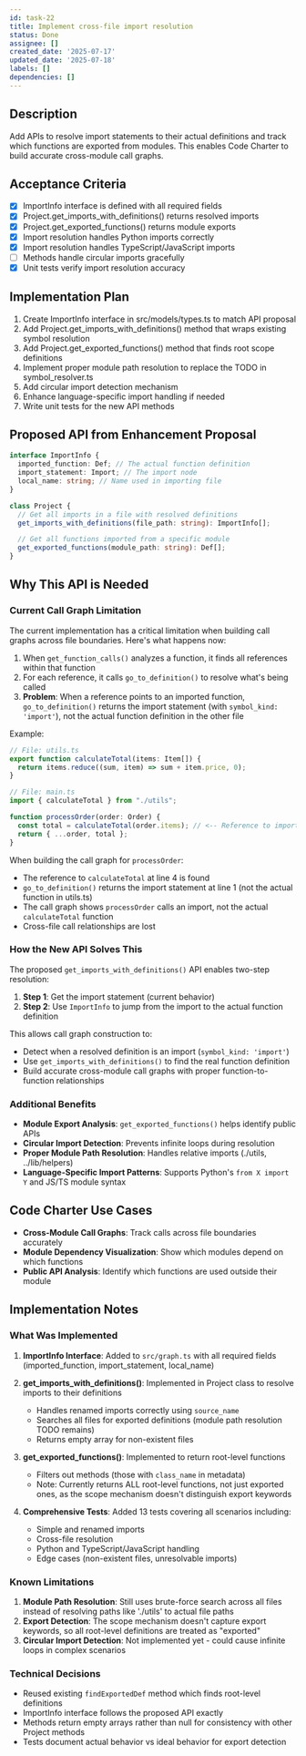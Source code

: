 ```yaml
---
id: task-22
title: Implement cross-file import resolution
status: Done
assignee: []
created_date: '2025-07-17'
updated_date: '2025-07-18'
labels: []
dependencies: []
---
```


## Description

Add APIs to resolve import statements to their actual definitions and track which functions are exported from modules. This enables Code Charter to build accurate cross-module call graphs.

## Acceptance Criteria

- [x] ImportInfo interface is defined with all required fields
- [x] Project.get_imports_with_definitions() returns resolved imports
- [x] Project.get_exported_functions() returns module exports
- [x] Import resolution handles Python imports correctly
- [x] Import resolution handles TypeScript/JavaScript imports
- [ ] Methods handle circular imports gracefully
- [x] Unit tests verify import resolution accuracy

## Implementation Plan

1. Create ImportInfo interface in src/models/types.ts to match API proposal
2. Add Project.get_imports_with_definitions() method that wraps existing symbol resolution
3. Add Project.get_exported_functions() method that finds root scope definitions
4. Implement proper module path resolution to replace the TODO in symbol_resolver.ts
5. Add circular import detection mechanism
6. Enhance language-specific import handling if needed
7. Write unit tests for the new API methods

## Proposed API from Enhancement Proposal

```typescript
interface ImportInfo {
  imported_function: Def; // The actual function definition
  import_statement: Import; // The import node
  local_name: string; // Name used in importing file
}

class Project {
  // Get all imports in a file with resolved definitions
  get_imports_with_definitions(file_path: string): ImportInfo[];

  // Get all functions imported from a specific module
  get_exported_functions(module_path: string): Def[];
}
```

## Why This API is Needed

### Current Call Graph Limitation

The current implementation has a critical limitation when building call graphs across file boundaries. Here's what happens now:

1. When `get_function_calls()` analyzes a function, it finds all references within that function
2. For each reference, it calls `go_to_definition()` to resolve what's being called
3. **Problem**: When a reference points to an imported function, `go_to_definition()` returns the import statement (with `symbol_kind: 'import'`), not the actual function definition in the other file

Example:

```typescript
// File: utils.ts
export function calculateTotal(items: Item[]) {
  return items.reduce((sum, item) => sum + item.price, 0);
}

// File: main.ts
import { calculateTotal } from "./utils";

function processOrder(order: Order) {
  const total = calculateTotal(order.items); // <-- Reference to imported function
  return { ...order, total };
}
```

When building the call graph for `processOrder`:

- The reference to `calculateTotal` at line 4 is found
- `go_to_definition()` returns the import statement at line 1 (not the actual function in utils.ts)
- The call graph shows `processOrder` calls an import, not the actual `calculateTotal` function
- Cross-file call relationships are lost

### How the New API Solves This

The proposed `get_imports_with_definitions()` API enables two-step resolution:

1. **Step 1**: Get the import statement (current behavior)
2. **Step 2**: Use `ImportInfo` to jump from the import to the actual function definition

This allows call graph construction to:

- Detect when a resolved definition is an import (`symbol_kind: 'import'`)
- Use `get_imports_with_definitions()` to find the real function definition
- Build accurate cross-module call graphs with proper function-to-function relationships

### Additional Benefits

- **Module Export Analysis**: `get_exported_functions()` helps identify public APIs
- **Circular Import Detection**: Prevents infinite loops during resolution
- **Proper Module Path Resolution**: Handles relative imports (./utils, ../lib/helpers)
- **Language-Specific Import Patterns**: Supports Python's `from X import Y` and JS/TS module syntax

## Code Charter Use Cases

- **Cross-Module Call Graphs**: Track calls across file boundaries accurately
- **Module Dependency Visualization**: Show which modules depend on which functions
- **Public API Analysis**: Identify which functions are used outside their module

## Implementation Notes

### What Was Implemented

1. **ImportInfo Interface**: Added to `src/graph.ts` with all required fields (imported_function, import_statement, local_name)

2. **get_imports_with_definitions()**: Implemented in Project class to resolve imports to their definitions
   - Handles renamed imports correctly using `source_name`
   - Searches all files for exported definitions (module path resolution TODO remains)
   - Returns empty array for non-existent files

3. **get_exported_functions()**: Implemented to return root-level functions
   - Filters out methods (those with `class_name` in metadata)
   - Note: Currently returns ALL root-level functions, not just exported ones, as the scope mechanism doesn't distinguish export keywords

4. **Comprehensive Tests**: Added 13 tests covering all scenarios including:
   - Simple and renamed imports
   - Cross-file resolution
   - Python and TypeScript/JavaScript handling
   - Edge cases (non-existent files, unresolvable imports)

### Known Limitations

1. **Module Path Resolution**: Still uses brute-force search across all files instead of resolving paths like './utils' to actual file paths
2. **Export Detection**: The scope mechanism doesn't capture export keywords, so all root-level definitions are treated as "exported"
3. **Circular Import Detection**: Not implemented yet - could cause infinite loops in complex scenarios

### Technical Decisions

- Reused existing `findExportedDef` method which finds root-level definitions
- ImportInfo interface follows the proposed API exactly
- Methods return empty arrays rather than null for consistency with other Project methods
- Tests document actual behavior vs ideal behavior for export detection
